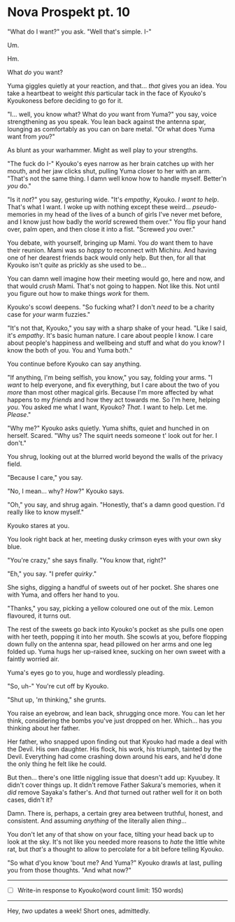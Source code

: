# Nova Prospekt pt. 10

"What do I want?" you ask. "Well that's simple. I-"

Um.

Hm.

What *do* you want?

Yuma giggles quietly at your reaction, and that... *that* gives you an idea. You take a heartbeat to weight *this* particular tack in the face of Kyouko's Kyoukoness before deciding to go for it.

"I... well, you know what? What do *you* want from Yuma?" you say, voice strengthening as you speak. You lean back against the antenna spar, lounging as comfortably as you can on bare metal. "Or what does Yuma want from *you*?"

As blunt as your warhammer. Might as well play to your strengths.

"The fuck do I-" Kyouko's eyes narrow as her brain catches up with her mouth, and her jaw clicks shut, pulling Yuma closer to her with an arm. "That's not the same thing. I damn well know how to handle myself. Better'n *you* do."

"Is it *not*?" you say, gesturing wide. "It's *empathy*, Kyouko. *I want to help*. That's what I want. I woke up with nothing except these weird... *pseudo*-memories in my head of the lives of a bunch of girls I've never met before, and I know just how badly the *world* screwed them over." You flip your hand over, palm open, and then close it into a fist. "Screwed *you* over."

You debate, with yourself, bringing up Mami. You *do* want them to have their reunion. Mami was so *happy* to reconnect with Michiru. And having one of her dearest friends back would only help. But then, for all that Kyouko isn't *quite* as prickly as she used to be...

You can damn well imagine how their meeting would go, here and now, and that would *crush* Mami. That's not going to happen. Not like this. Not until you figure out how to make things *work* for them.

Kyouko's scowl deepens. "So fucking what? I don't *need* to be a charity case for *your* warm fuzzies."

"It's not that, Kyouko," you say with a sharp shake of your head. "Like I said, it's *empathy*. It's basic human nature. I care about people I know. I care about people's happiness and wellbeing and stuff and what do you know? I know the both of you. You and Yuma both."

You continue before Kyouko can say anything.

"If anything, I'm being selfish, you know," you say, folding your arms. "I *want* to help everyone, and fix every*thing*, but I care about the two of you *more* than most other magical girls. Because I'm more affected by what happens to my *friends* and how they act towards me. So I'm here, helping *you*. You asked me what I want, Kyouko? *That*. I want to help. Let me. *Please*."

"Why me?" Kyouko asks quietly. Yuma shifts, quiet and hunched in on herself. Scared. "Why us? The squirt needs someone t' look out for her. I don't."

You shrug, looking out at the blurred world beyond the walls of the privacy field.

"Because I care," you say.

"No, I mean... why? *How*?" Kyouko says.

"Oh," you say, and shrug again. "Honestly, that's a damn good question. I'd really like to know myself."

Kyouko stares at you.

You look right back at her, meeting dusky crimson eyes with your own sky blue.

"You're crazy," she says finally. "You know that, right?"

"Eh," you say. "I prefer *quirky*."

She sighs, digging a handful of sweets out of her pocket. She shares one with Yuma, and offers her hand to you.

"Thanks," you say, picking a yellow coloured one out of the mix. Lemon flavoured, it turns out.

The rest of the sweets go back into Kyouko's pocket as she pulls one open with her teeth, popping it into her mouth. She scowls at you, before flopping down fully on the antenna spar, head pillowed on her arms and one leg folded up. Yuma hugs her up-raised knee, sucking on her own sweet with a faintly worried air.

Yuma's eyes go to you, huge and wordlessly pleading.

"So, uh-" You're cut off by Kyouko.

"Shut up, 'm thinking," she grunts.

You raise an eyebrow, and lean back, shrugging once more. You can let her think, considering the bombs you've just dropped on her. Which... has you thinking about her father.

Her father, who snapped upon finding out that Kyouko had made a deal with the Devil. His own daughter. His flock, his work, his triumph, tainted by the Devil. Everything had come crashing down around his ears, and he'd done the only thing he felt like he could.

But then... there's one little niggling issue that doesn't add up: Kyuubey. It didn't cover things up. It didn't remove Father Sakura's memories, when it *did* remove Sayaka's father's. And *that* turned out rather well for it on both cases, didn't it?

Damn. There is, perhaps, a certain grey area between truthful, honest, and consistent. And assuming *anything* of the literally alien *thing*...

You don't let any of that show on your face, tilting your head back up to look at the sky. It's not like you needed more reasons to *hate* the little white rat, but *that's* a thought to allow to percolate for a bit before telling Kyouko.

"So what d'you know 'bout me? And Yuma?" Kyouko drawls at last, pulling you from those thoughts. "And what now?"

---

- [ ] Write-in response to Kyouko(word count limit: 150 words)

---

Hey, *two* updates a week! Short ones, admittedly.

